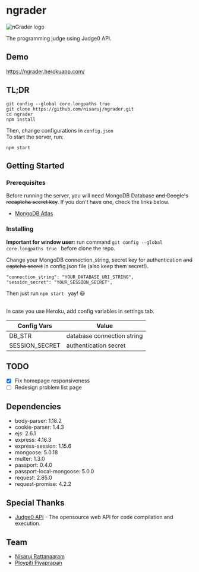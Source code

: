 # ngrader
![nGrader logo](https://raw.githubusercontent.com/nisaruj/ngrader/master/public/images/ngrader.png)

The programming judge using Judge0 API.

## Demo
https://ngrader.herokuapp.com/

## TL;DR

```
git config --global core.longpaths true
git clone https://github.com/nisaruj/ngrader.git
cd ngrader
npm install
```
Then, change configurations in `config.json`<br>
To start the server, run:
```
npm start
```

## Getting Started

### Prerequisites

Before running the server, you will need MongoDB Database ~~and Google's recaptcha secret key~~. If you don't have one, check the links below.
- [MongoDB Atlas](https://www.mongodb.com/cloud/atlas)

### Installing

<b>Important for window user:</b>
run command `git config --global core.longpaths true ` before clone the repo.


Change your MongoDB connection_string, secret key for authentication ~~and captcha secret~~ in config.json file (also keep them secret!).
```
"connection_string": "YOUR_DATABASE_URI_STRING",
"session_secret": "YOUR_SESSION_SECRET",
```
Then just run `npm start ` yay! :smiley:
<br><br>


In case you use Heroku, add config variables in settings tab.

| Config Vars    | Value                       |
| -------------- | --------------------------- |
| DB_STR         | database connection string  |
| SESSION_SECRET | authentication secret       |

## TODO

- [x] Fix homepage responsiveness
- [ ] Redesign problem list page

## Dependencies
- body-parser: 1.18.2
- cookie-parser: 1.4.3
- ejs: 2.6.1
- express: 4.16.3
- express-session: 1.15.6
- mongoose: 5.0.18
- multer: 1.3.0
- passport: 0.4.0
- passport-local-mongoose: 5.0.0
- request: 2.85.0
- request-promise: 4.2.2

## Special Thanks
- [Judge0 API](https://api.judge0.com/) - The opensource web API for code compilation and execution.

## Team
- [Nisaruj Rattanaaram](https://github.com/nisaruj)
- [Ploypiti Piyaprapan](https://github.com/ploypiti)
